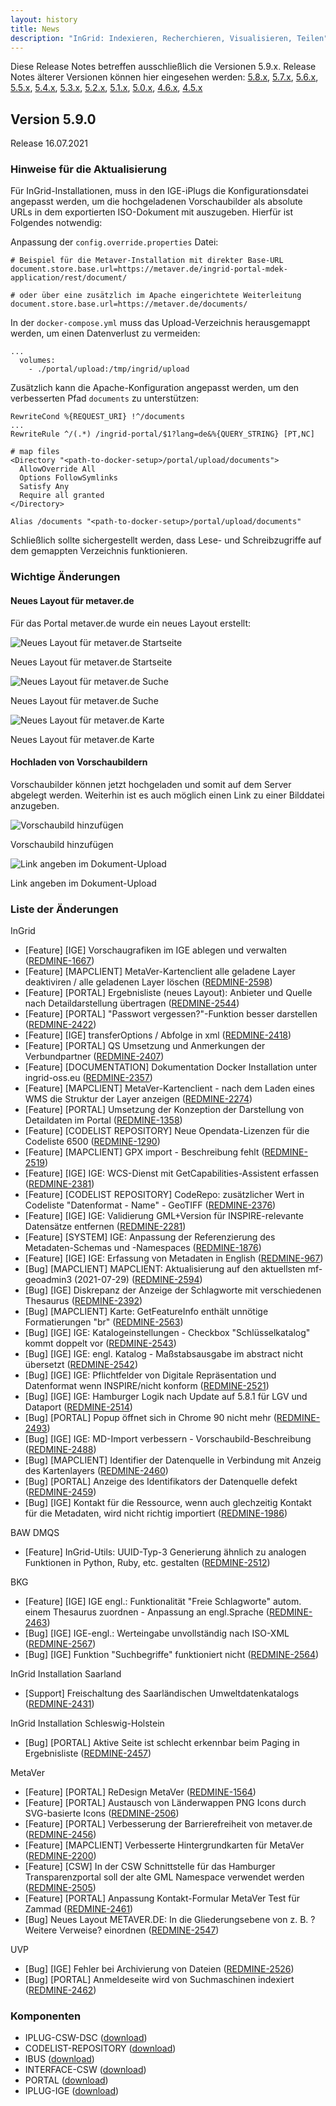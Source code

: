 ```yaml
---
layout: history
title: News
description: "InGrid: Indexieren, Recherchieren, Visualisieren, Teilen"
---
```


Diese Release Notes betreffen ausschließlich die Versionen 5.9.x. Release Notes älterer Versionen können hier eingesehen werden:
[5.8.x](/5.8.0/about/history.html), [5.7.x](/5.7.0/about/history.html), [5.6.x](/5.6.0/about/history.html), [5.5.x](/5.5.0/about/history.html), [5.4.x](/5.4.0/about/history.html), [5.3.x](/5.3.0/about/history.html), [5.2.x](/5.2.0/about/history.html), [5.1.x](/5.1.0/about/history.html), [5.0.x](/5.0.0/about/history.html), [4.6.x](/4.6.0/about/history.html), [4.5.x](/4.5.0/about/history.html)

## Version 5.9.0

Release 16.07.2021

### Hinweise für die Aktualisierung

Für InGrid-Installationen, muss in den IGE-iPlugs die Konfigurationsdatei angepasst werden,
um die hochgeladenen Vorschaubilder als absolute URLs in dem exportierten ISO-Dokument mit auszugeben.
Hierfür ist Folgendes notwendig:

Anpassung der `config.override.properties` Datei:
```properties
# Beispiel für die Metaver-Installation mit direkter Base-URL
document.store.base.url=https://metaver.de/ingrid-portal-mdek-application/rest/document/

# oder über eine zusätzlich im Apache eingerichtete Weiterleitung
document.store.base.url=https://metaver.de/documents/
```

In der `docker-compose.yml` muss das Upload-Verzeichnis herausgemappt werden, um einen Datenverlust zu vermeiden:
```
...
  volumes:
    - ./portal/upload:/tmp/ingrid/upload
```

Zusätzlich kann die Apache-Konfiguration angepasst werden, um den verbesserten Pfad `documents` zu unterstützen:
```
RewriteCond %{REQUEST_URI} !^/documents
...
RewriteRule ^/(.*) /ingrid-portal/$1?lang=de&%{QUERY_STRING} [PT,NC]

# map files
<Directory "<path-to-docker-setup>/portal/upload/documents">
  AllowOverride All
  Options FollowSymlinks
  Satisfy Any
  Require all granted
</Directory>

Alias /documents "<path-to-docker-setup>/portal/upload/documents"
```

Schließlich sollte sichergestellt werden, dass Lese- und Schreibzugriffe auf dem gemappten Verzeichnis
funktionieren.

### Wichtige Änderungen

#### Neues Layout für metaver.de

Für das Portal metaver.de wurde ein neues Layout erstellt:

![Neues Layout für metaver.de Startseite](../images/590_portal_metaver_new-layout_startpage.png "Neues Layout für metaver.de Startseite")
<figcaption class="figcaption">Neues Layout für metaver.de Startseite</figcaption>

![Neues Layout für metaver.de Suche](../images/590_portal_metaver_new-layout_search.png "Neues Layout für metaver.de Suche")
<figcaption class="figcaption">Neues Layout für metaver.de Suche</figcaption>

![Neues Layout für metaver.de Karte](../images/590_portal_metaver_new-layout_map.png "Neues Layout für metaver.de Karte")
<figcaption class="figcaption">Neues Layout für metaver.de Karte</figcaption>

#### Hochladen von Vorschaubildern

Vorschaubilder können jetzt hochgeladen und somit auf dem Server abgelegt werden. Weiterhin ist es auch möglich einen Link
zu einer Bilddatei anzugeben.

![Vorschaubild hinzufügen](../images/590_ige_vorschaugrafik_vorschaubild-hinzufuegen.png "Vorschaubild hinzufügen")
<figcaption class="figcaption">Vorschaubild hinzufügen</figcaption>

![Link angeben im Dokument-Upload](../images/590_ige_dokument-upload_link-angeben.png "Link angeben im Dokument-Upload")
<figcaption class="figcaption">Link angeben im Dokument-Upload</figcaption>

### Liste der Änderungen

InGrid

- [Feature] [IGE] Vorschaugrafiken im IGE ablegen und verwalten ([REDMINE-1667](https://redmine.informationgrid.eu/issues/1667))
- [Feature] [MAPCLIENT] MetaVer-Kartenclient alle geladene Layer deaktiviren / alle geladenen Layer löschen ([REDMINE-2598](https://redmine.informationgrid.eu/issues/2598))
- [Feature] [PORTAL] Ergebnisliste (neues Layout): Anbieter und Quelle nach Detaildarstellung übertragen ([REDMINE-2544](https://redmine.informationgrid.eu/issues/2544))
- [Feature] [PORTAL] "Passwort vergessen?"-Funktion besser darstellen ([REDMINE-2422](https://redmine.informationgrid.eu/issues/2422))
- [Feature] [IGE] transferOptions / Abfolge in xml ([REDMINE-2418](https://redmine.informationgrid.eu/issues/2418))
- [Feature] [PORTAL] QS Umsetzung und Anmerkungen der Verbundpartner ([REDMINE-2407](https://redmine.informationgrid.eu/issues/2407))
- [Feature] [DOCUMENTATION] Dokumentation Docker Installation unter ingrid-oss.eu ([REDMINE-2357](https://redmine.informationgrid.eu/issues/2357))
- [Feature] [MAPCLIENT] MetaVer-Kartenclient - nach dem Laden eines WMS die Struktur der Layer anzeigen ([REDMINE-2274](https://redmine.informationgrid.eu/issues/2274))
- [Feature] [PORTAL] Umsetzung der Konzeption der Darstellung von Detaildaten im Portal ([REDMINE-1358](https://redmine.informationgrid.eu/issues/1358))
- [Feature] [CODELIST REPOSITORY] Neue Opendata-Lizenzen für die Codeliste 6500 ([REDMINE-1290](https://redmine.informationgrid.eu/issues/1290))
- [Feature] [MAPCLIENT] GPX import - Beschreibung fehlt ([REDMINE-2519](https://redmine.informationgrid.eu/issues/2519))
- [Feature] [IGE] IGE: WCS-Dienst mit GetCapabilities-Assistent erfassen ([REDMINE-2381](https://redmine.informationgrid.eu/issues/2381))
- [Feature] [CODELIST REPOSITORY] CodeRepo: zusätzlicher Wert in Codeliste "Datenformat - Name" - GeoTIFF ([REDMINE-2376](https://redmine.informationgrid.eu/issues/2376))
- [Feature] [IGE] IGE: Validierung GML+Version für INSPIRE-relevante Datensätze entfernen ([REDMINE-2281](https://redmine.informationgrid.eu/issues/2281))
- [Feature] [SYSTEM] IGE: Anpassung der Referenzierung des Metadaten-Schemas und -Namespaces ([REDMINE-1876](https://redmine.informationgrid.eu/issues/1876))
- [Feature] [IGE] IGE: Erfassung von Metadaten in English ([REDMINE-967](https://redmine.informationgrid.eu/issues/967))
- [Bug] [MAPCLIENT] MAPCLIENT: Aktualisierung auf den aktuellsten mf-geoadmin3 (2021-07-29) ([REDMINE-2594](https://redmine.informationgrid.eu/issues/2594))
- [Bug] [IGE] Diskrepanz der Anzeige der Schlagworte mit verschiedenen Thesaurus  ([REDMINE-2392](https://redmine.informationgrid.eu/issues/2392))
- [Bug] [MAPCLIENT] Karte: GetFeatureInfo enthält unnötige Formatierungen "br" ([REDMINE-2563](https://redmine.informationgrid.eu/issues/2563))
- [Bug] [IGE] IGE: Katalogeinstellungen - Checkbox "Schlüsselkatalog" kommt doppelt vor ([REDMINE-2543](https://redmine.informationgrid.eu/issues/2543))
- [Bug] [IGE] IGE: engl. Katalog - Maßstabsausgabe im abstract nicht übersetzt ([REDMINE-2542](https://redmine.informationgrid.eu/issues/2542))
- [Bug] [IGE] IGE: Pflichtfelder von Digitale Repräsentation und Datenformat wenn INSPIRE/nicht konform ([REDMINE-2521](https://redmine.informationgrid.eu/issues/2521))
- [Bug] [IGE] IGE: Hamburger Logik nach Update auf 5.8.1 für LGV und Dataport ([REDMINE-2514](https://redmine.informationgrid.eu/issues/2514))
- [Bug] [PORTAL] Popup öffnet sich in Chrome 90 nicht mehr ([REDMINE-2493](https://redmine.informationgrid.eu/issues/2493))
- [Bug] [IGE] IGE: MD-Import verbessern - Vorschaubild-Beschreibung  ([REDMINE-2488](https://redmine.informationgrid.eu/issues/2488))
- [Bug] [MAPCLIENT] Identifier der Datenquelle in Verbindung mit Anzeig des Kartenlayers ([REDMINE-2460](https://redmine.informationgrid.eu/issues/2460))
- [Bug] [PORTAL] Anzeige des Identifikators der Datenquelle defekt ([REDMINE-2459](https://redmine.informationgrid.eu/issues/2459))
- [Bug] [IGE] Kontakt für die Ressource, wenn auch glechzeitig Kontakt für die Metadaten, wird nicht richtig importiert ([REDMINE-1986](https://redmine.informationgrid.eu/issues/1986))

BAW DMQS

- [Feature] InGrid-Utils: UUID-Typ-3 Generierung ähnlich zu analogen Funktionen in Python, Ruby, etc. gestalten ([REDMINE-2512](https://redmine.informationgrid.eu/issues/2512))

BKG

- [Feature] [IGE] IGE engl.: Funktionalität "Freie Schlagworte" autom. einem Thesaurus zuordnen - Anpassung an engl.Sprache ([REDMINE-2463](https://redmine.informationgrid.eu/issues/2463))
- [Bug] [IGE] IGE-engl.: Werteingabe unvollständig nach ISO-XML ([REDMINE-2567](https://redmine.informationgrid.eu/issues/2567))
- [Bug] [IGE] Funktion "Suchbegriffe" funktioniert nicht ([REDMINE-2564](https://redmine.informationgrid.eu/issues/2564))

InGrid Installation Saarland

- [Support] Freischaltung des Saarländischen Umweltdatenkatalogs ([REDMINE-2431](https://redmine.informationgrid.eu/issues/2431))

InGrid Installation Schleswig-Holstein

- [Bug] [PORTAL] Aktive Seite ist schlecht erkennbar beim Paging in Ergebnisliste ([REDMINE-2457](https://redmine.informationgrid.eu/issues/2457))

MetaVer

- [Feature] [PORTAL] ReDesign MetaVer ([REDMINE-1564](https://redmine.informationgrid.eu/issues/1564))
- [Feature] [PORTAL] Austausch von Länderwappen PNG Icons durch SVG-basierte Icons ([REDMINE-2506](https://redmine.informationgrid.eu/issues/2506))
- [Feature] [PORTAL] Verbesserung der Barrierefreiheit von metaver.de ([REDMINE-2456](https://redmine.informationgrid.eu/issues/2456))
- [Feature] [MAPCLIENT] Verbesserte Hintergrundkarten für MetaVer ([REDMINE-2200](https://redmine.informationgrid.eu/issues/2200))
- [Feature] [CSW] In der CSW Schnittstelle für das Hamburger Transparenzportal soll der alte GML Namespace verwendet werden ([REDMINE-2505](https://redmine.informationgrid.eu/issues/2505))
- [Feature] [PORTAL] Anpassung Kontakt-Formular MetaVer Test für Zammad ([REDMINE-2461](https://redmine.informationgrid.eu/issues/2461))
- [Bug] Neues Layout METAVER.DE: In die Gliederungsebene von z. B. ?Weitere Verweise? einordnen ([REDMINE-2547](https://redmine.informationgrid.eu/issues/2547))

UVP

- [Bug] [IGE] Fehler bei Archivierung von Dateien ([REDMINE-2526](https://redmine.informationgrid.eu/issues/2526))
- [Bug] [PORTAL] Anmeldeseite wird von Suchmaschinen indexiert ([REDMINE-2462](https://redmine.informationgrid.eu/issues/2462))

### Komponenten

- IPLUG-CSW-DSC ([download](https://distributions.informationgrid.eu/ingrid-iplug-csw-dsc/5.9.0/))
- CODELIST-REPOSITORY ([download](https://distributions.informationgrid.eu/ingrid-codelist-repository/5.9.0/))
- IBUS ([download](https://distributions.informationgrid.eu/ingrid-ibus/5.9.0/))
- INTERFACE-CSW ([download](https://distributions.informationgrid.eu/ingrid-interface-csw/5.9.0/))
- PORTAL ([download](https://distributions.informationgrid.eu/ingrid-portal/5.9.0/))
- IPLUG-IGE ([download](https://distributions.informationgrid.eu/ingrid-iplug-ige/5.9.0/))
